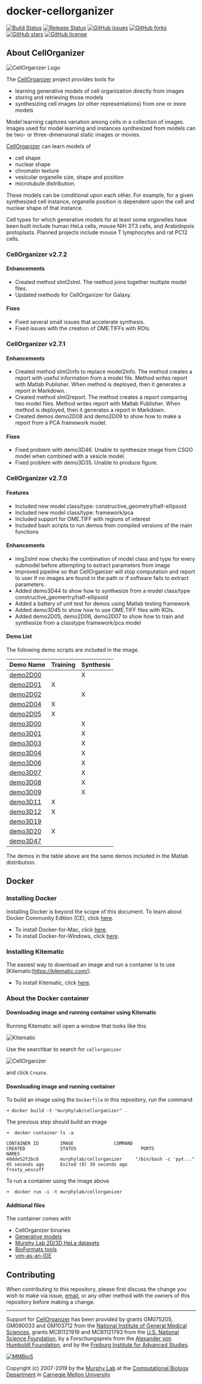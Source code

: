 # docker-cellorganizer

[![Build Status](https://travis-ci.org/icaoberg/docker-cellorganizer.svg?branch=master)](https://travis-ci.org/murphygroup/docker-cellorganizer)
[![Release Status](https://img.shields.io/badge/release-v2.7.2-red.svg)](http://www.cellorganizer.org/)
[![GitHub issues](https://img.shields.io/github/issues/murphygroup/docker-cellorganizer.svg)](https://github.com/murphygroup/docker-cellorganizer/issues)
[![GitHub forks](https://img.shields.io/github/forks/murphygroup/docker-cellorganizer.svg)](https://github.com/murphygroup/docker-cellorganizer/network)
[![GitHub stars](https://img.shields.io/github/stars/murphygroup/docker-cellorganizer.svg)](https://github.com/murphygroup/docker-cellorganizer/stargazers)
[![GitHub license](https://img.shields.io/badge/license-GPLv3-blue.svg)](https://www.gnu.org/licenses/quick-guide-gplv3.en.html)

## About CellOrganizer 

![CellOrganizer Logo](http://www.cellorganizer.org/wp-content/uploads/2017/08/CellOrganizerLogo2-250.jpg)

The [CellOrganizer](http://cellorganizer.org/) project provides tools for

* learning generative models of cell organization directly from images
* storing and retrieving those models
* synthesizing cell images (or other representations) from one or more models

Model learning captures variation among cells in a collection of images. Images used for model learning and instances synthesized from models can be two- or three-dimensional static images or movies.

[CellOrganizer](http://cellorganizer.org/) can learn models of

* cell shape
* nuclear shape
* chromatin texture
* vesicular organelle size, shape and position
* microtubule distribution.

These models can be conditional upon each other. For example, for a given synthesized cell instance, organelle position is dependent upon the cell and nuclear shape of that instance.

Cell types for which generative models for at least some organelles have been built include human HeLa cells, mouse NIH 3T3 cells, and Arabidopsis protoplasts. Planned projects include mouse T lymphocytes and rat PC12 cells.

### CellOrganizer v2.7.2

#### Enhancements
* Created method slml2slml. The method joins together multiple model files.
* Updated methods for CellOrganizer for Galaxy.

#### Fixes
* Fixed several small issues that accelerate synthesis.
* Fixed issues with the creation of OME.TIFFs with ROIs.

### CellOrganizer v2.7.1

#### Enhancements
* Created method slml2info to replace model2info. The method creates a report with useful information from a model file. Method writes report with Matlab Publisher. When method is deployed, then it generates a report in Markdown.
* Created method slml2report. The method creates a report comparing two model files. Method writes report with Matlab Publisher. When method is deployed, then it generates a report in Markdown.
* Created demos demo2D08 and demo2D09 to show how to make a report from a PCA framework model.

#### Fixes
* Fixed problem with demo3D46. Unable to synthesize image from CSGO model when combined with a vesicle model.
* Fixed problem with demo3D35. Unable to produce figure.

### CellOrganizer v2.7.0

#### Features

* Included new model class/type: constructive_geometry/half-ellipsoid
* Included new model class/type: framework/pca
* Included support for OME.TIFF with regions of interest
* Included bash scripts to run demos from compiled versions of the main functions

#### Enhancements

* img2slml now checks the combination of model class and type for every submodel before attempting to extract parameters from image 
* Improved pipeline so that CellOrganizer will stop computation and report to user if no images are found in the path or if software fails to extract parameters.
* Added demo3D44 to show how to synthesize from a model class/type constructive_geomertry/half-ellipsoid
* Added a battery of unit test for demos using Matlab testing framework
* Added demo3D45 to show how to use OME.TIFF files with ROIs.
* Added demo2D05, demo2D06, demo2D07 to show how to train and synthesize from a classtype framework/pca model

#### Demo List

The following demo scripts are included in the image. 

| Demo Name| Training | Synthesis |
|----------|----------|-----------|
| [demo2D00](http://pigpen.compbio.cs.cmu.edu:8080/view/docker-cellorganizer/job/docker-cellorganizer-demo2D00/) |          |            X            |
| [demo2D01](http://pigpen.compbio.cs.cmu.edu:8080/view/docker-cellorganizer/job/docker-cellorganizer-demo2D01/) |            X           |           |
| [demo2D02](http://pigpen.compbio.cs.cmu.edu:8080/view/docker-cellorganizer/job/docker-cellorganizer-demo2D02/) |          |            X            |
| [demo2D04](http://pigpen.compbio.cs.cmu.edu:8080/view/docker-cellorganizer/job/docker-cellorganizer-demo2D04/) |            X           |           |
| [demo2D05](http://pigpen.compbio.cs.cmu.edu:8080/view/docker-cellorganizer/job/docker-cellorganizer-demo2D05/) |            X           |           |
| [demo3D00](http://pigpen.compbio.cs.cmu.edu:8080/view/docker-cellorganizer/job/docker-cellorganizer-demo3D00/) |          |            X            |
| [demo3D01](http://pigpen.compbio.cs.cmu.edu:8080/view/docker-cellorganizer/job/docker-cellorganizer-demo3D01/) |          |            X            |
| [demo3D03](http://pigpen.compbio.cs.cmu.edu:8080/view/docker-cellorganizer/job/docker-cellorganizer-demo3D03/) |          |            X            |
| [demo3D04](http://pigpen.compbio.cs.cmu.edu:8080/view/docker-cellorganizer/job/docker-cellorganizer-demo3D04/) |          |            X            |
| [demo3D06](http://pigpen.compbio.cs.cmu.edu:8080/view/docker-cellorganizer/job/docker-cellorganizer-demo3D06/) |          |            X            |
| [demo3D07](http://pigpen.compbio.cs.cmu.edu:8080/view/docker-cellorganizer/job/docker-cellorganizer-demo3D07/) |          |            X            |
| [demo3D08](http://pigpen.compbio.cs.cmu.edu:8080/view/docker-cellorganizer/job/docker-cellorganizer-demo3D08/) |          |            X            |
| [demo3D09](http://pigpen.compbio.cs.cmu.edu:8080/view/docker-cellorganizer/job/docker-cellorganizer-demo3D09/) |          |            X            |
| [demo3D11](http://pigpen.compbio.cs.cmu.edu:8080/view/docker-cellorganizer/job/docker-cellorganizer-demo3D11/) |            X           |           |
| [demo3D12](http://pigpen.compbio.cs.cmu.edu:8080/view/docker-cellorganizer/job/docker-cellorganizer-demo3D12/) |            X           |           |
| [demo3D19](http://pigpen.compbio.cs.cmu.edu:8080/view/docker-cellorganizer/job/docker-cellorganizer-demo3D19/) |      |           |
| [demo3D20](http://pigpen.compbio.cs.cmu.edu:8080/view/docker-cellorganizer/job/docker-cellorganizer-demo3D20/) |            X           |           |
| [demo3D47](http://pigpen.compbio.cs.cmu.edu:8080/view/docker-cellorganizer/job/docker-cellorganizer-demo3D47/) |      |           |

The demos in the table above are the same demos included in the Matlab distribution.

## Docker

### Installing Docker

Installing Docker is beyond the scope of this document. To learn about Docker Community Edition (CE), click [here](https://www.docker.com/community-edition).

* To install Docker-for-Mac, click [here](https://docs.docker.com/docker-for-mac/install/).
* To install Docker-for-Windows, click [here](https://docs.docker.com/docker-for-windows/install/).

### Installing Kitematic

The easiest way to download an image and run a container is to use [Kitematic(https://kitematic.com/).

* To install Kitematic, click [here](https://kitematic.com/docs/).

### About the Docker container

#### Downloading image and running container using Kitematic

Running Kitematic will open a window that looks like this

![Kitematic](https://raw.githubusercontent.com/icaoberg/docker-cellorganizer/master/images/kitematic.png)

Use the searchbar to search for `cellorganizer`

![CellOrganizer](https://raw.githubusercontent.com/icaoberg/docker-cellorganizer/master/images/cellorganizer.png)

and click `Create`.

#### Downloading image and running container


To build an image using the `Dockerfile` in this repository, run the command

```
➜ docker build -t "murphylab/cellorganizer" .
```

The previous step should build an image

```
➜  docker container ls -a

CONTAINER ID        IMAGE               COMMAND                  CREATED             STATUS                        PORTS               NAMES
48dde52f2bc8        murphylab/cellorganizer     "/bin/bash -c 'pyt..."   45 seconds ago      Exited (0) 39 seconds ago                         frosty_wescoff
```

To run a container using the image above

```
➜  docker run -i -t murphylab/cellorganizer
```

#### Additional files

The container comes with

* CellOrganizer binaries
* [Generative models](http://www.cellorganizer.org/model_repository/)
* [Murphy Lab 2D/3D HeLa datasets](http://murphylab.web.cmu.edu/data/)
* [BioFormats tools](https://downloads.openmicroscopy.org/bio-formats/)
* [vim-as-an-IDE](https://github.com/icaoberg/vim-as-an-ide)

## Contributing

When contributing to this repository, please first discuss the change you wish to make via issue, [email](mailto:cellorganizer-dev@compbio.cmu.edu), or any other method with the owners of this repository before making a change.

---

Support for [CellOrganizer](http://cellorganizer.org/) has been provided by grants GM075205, GM090033 and GM103712 from the [National Institute of General Medical Sciences](http://www.nigms.nih.gov/), grants MCB1121919 and MCB1121793 from the [U.S. National Science Foundation](http://nsf.gov/), by a Forschungspreis from the [Alexander von Humboldt Foundation](http://www.humboldt-foundation.de/), and by the [Freiburg Institute for Advanced Studies](http://www.frias.uni-freiburg.de/lifenet?set_language=en).

[![MMBioS](https://i1.wp.com/www.cellorganizer.org/wp-content/uploads/2017/08/MMBioSlogo-e1503517857313.gif?h=60)](http://www.mmbios.org)

Copyright (c) 2007-2019 by the [Murphy Lab](http://murphylab.web.cmu.edu) at the [Computational Biology Department](http://www.cbd.cmu.edu) in [Carnegie Mellon University](http://www.cmu.edu)
